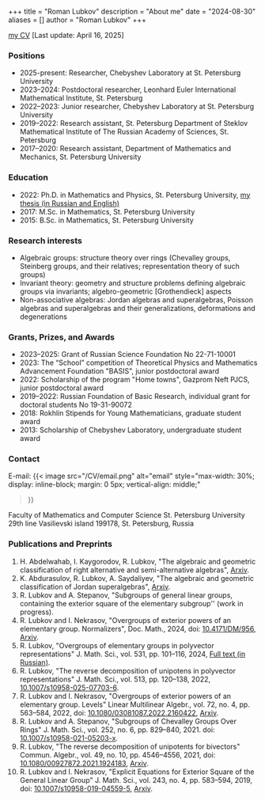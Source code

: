 +++
title = "Roman Lubkov"
description = "About me"
date = "2024-08-30"
aliases = []
author = "Roman Lubkov"
+++

[my CV](https://lubkov.spbu.ru/CV/cv.pdf) [Last update: April 16, 2025]

### Positions
- 2025-present: Researcher, Chebyshev Laboratory at St. Petersburg University
- 2023–2024: Postdoctoral researcher, Leonhard Euler International Mathematical Institute, St. Petersburg
- 2022–2023: Junior researcher, Chebyshev Laboratory at St. Petersburg University
- 2019–2022: Research assistant, St. Petersburg Department of Steklov Mathematical Institute of The Russian Academy of Sciences, St. Petersburg
- 2017–2020: Research assistant, Department of Mathematics and Mechanics, St. Petersburg University

### Education
- 2022: Ph.D. in Mathematics and Physics, St. Petersburg University, [my thesis (in Russian and English)](https://lubkov.spbu.ru/CV/thesis.pdf)
- 2017: M.Sc. in Mathematics, St. Petersburg University
- 2015: B.Sc. in Mathematics, St. Petersburg University

### Research interests

- Algebraic groups: structure theory over rings (Chevalley groups, Steinberg groups, and
their relatives; representation theory of such groups)
- Invariant theory: geometry and structure problems defining algebraic groups via invariants;
algebro-geometric [Grothendieck] aspects
- Non-associative algebras: Jordan algebras and superalgebras, Poisson algebras and superalgebras and their generalizations, deformations and degenerations


### Grants, Prizes, and Awards
 - 2023–2025: Grant of Russian Science Foundation No 22-71-10001
 - 2023: The “School” competition of Theoretical Physics and Mathematics Advancement Foundation "BASIS", junior postdoctoral award
 - 2022: Scholarship of the program "Home towns", Gazprom Neft PJCS, junior postdoctoral award
 - 2019–2022: Russian Foundation of Basic Research, individual grant for doctoral students No 19-31-90072
 - 2018: Rokhlin Stipends for Young Mathematicians, graduate student award
 - 2013: Scholarship of Chebyshev Laboratory, undergraduate student award

### Contact
E-mail: {{< image 
    src="/CV/email.png" 
    alt="email" 
    style="max-width: 30%; display: inline-block; margin: 0 5px; vertical-align: middle;" 
>}}


Faculty of Mathematics and Computer Science
St. Petersburg University
29th line Vasilievski island
199178, St. Petersburg, Russia

### Publications and Preprints
1. H. Abdelwahab, I. Kaygorodov, R. Lubkov, "The algebraic and geometric classification of right alternative and semi-alternative algebras", [Arxiv](https://arxiv.org/abs/).
1. K. Abdurasulov, R. Lubkov, A. Saydaliyev, "The algebraic and geometric classification of Jordan superalgebras", [Arxiv](https://arxiv.org/abs/2501.16351).
1. R. Lubkov and A. Stepanov, "Subgroups of general linear groups, containing the exterior square of the elementary subgroup'' (work in progress).
1. R. Lubkov and I. Nekrasov, "Overgroups of exterior powers of an elementary group. Normalizers", Doc. Math., 2024, doi: [10.4171/DM/956](https://doi.org/10.4171/DM/956), [Arxiv](https://arxiv.org/abs/2310.00101).
1. R. Lubkov, "Overgroups of elementary groups in polyvector representations" J. Math. Sci., vol. 531, pp. 101–116, 2024, [Full text (in Russian)](http://ftp.pdmi.ras.ru/pub/publicat/znsl/v531/p101.pdf).
1. R. Lubkov, "The reverse decomposition of unipotens in polyvector representations" J. Math. Sci., vol. 513, pp. 120–138, 2022, [10.1007/s10958-025-07703-6](https://doi.org/10.1007/s10958-025-07703-6).
1. R. Lubkov and I. Nekrasov, "Overgroups of exterior powers of an elementary group. Levels" Linear Multilinear Algebr., vol. 72, no. 4, pp. 563–584, 2022, doi: [10.1080/03081087.2022.2160422](https://doi.org/10.1080/03081087.2022.2160422), [Arxiv](https://arxiv.org/abs/2201.13034).
1. R. Lubkov and A. Stepanov, "Subgroups of Chevalley Groups Over Rings" J. Math. Sci., vol. 252, no. 6, pp. 829–840, 2021. doi: [10.1007/s10958-021-05203-x](https://doi.org/10.1007/s10958-021-05203-x).
1. R. Lubkov, "The reverse decomposition of unipotents for bivectors" Commun. Algebr., vol. 49, no. 10, pp. 4546–4556, 2021, doi: [10.1080/00927872.2021.1924183](https://doi.org/10.1080/00927872.2021.1924183), [Arxiv](https://arxiv.org/abs/2102.05010).
1. R. Lubkov and I. Nekrasov, "Explicit Equations for Exterior Square of the General Linear Group" J. Math. Sci., vol. 243, no. 4, pp. 583–594, 2019, doi: [10.1007/s10958-019-04559-5](https://doi.org/10.1007/s10958-019-04559-5), [Arxiv](https://arxiv.org/abs/1803.05721).